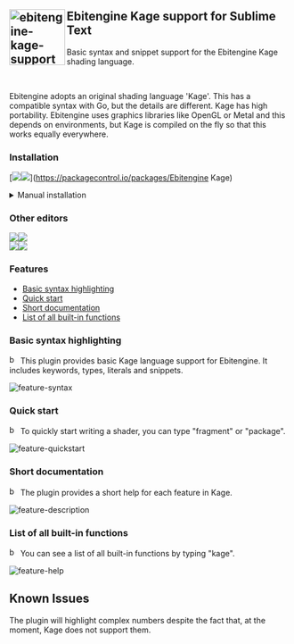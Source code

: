 ## <img align="left" width="100px" src="https://user-images.githubusercontent.com/19890545/179967638-6b0e4e7d-7f8c-412a-b87d-47ba8e694477.png" alt="ebitengine-kage-support" /> Ebitengine Kage support for Sublime Text

Basic syntax and snippet support for the Ebitengine Kage shading language. 

<br>

Ebitengine adopts an original shading language 'Kage'. This has a compatible syntax with Go, but the details are different. Kage has high portability. Ebitengine uses graphics libraries like OpenGL or Metal and this depends on environments, but Kage is compiled on the fly so that this works equally everywhere.

### Installation

[![](https://img.shields.io/badge/get%20it%20from-555555?style=for-the-badge&logo=sublimetext&logoColor=ba9759)![](https://img.shields.io/badge/package%20control-ba9759?style=for-the-badge)](https://packagecontrol.io/packages/Ebitengine Kage)

<details><summary>Manual installation</summary><br>
  
  To add a package manually, open command palette and type `Package Control: Add Repository`.

  ![image](https://user-images.githubusercontent.com/19890545/179971478-0cd10e28-ac31-46c4-8c2d-e40152c45025.png)

  In the dialog that opens below, enter the url of the repository `https://github.com/sedyh/ebitengine-kage-sublime`.

  ![image](https://user-images.githubusercontent.com/19890545/179971756-9a4e9909-56ae-4903-9640-e8319a62bf91.png)

  Then open the package installation via `Package Control: Install Package` dialog and find `ebitengine-kage-sublime` package there.

  ![image](https://user-images.githubusercontent.com/19890545/179972515-1e443959-7833-4c14-beaf-fd92fd930e86.png)

  ![image](https://user-images.githubusercontent.com/19890545/179972097-273131df-0e98-4ce4-b8db-6096cbb82df8.png)
  
</details>

### Other editors

[![](https://img.shields.io/badge/source-555555?style=for-the-badge&logo=vim&logoColor=60b371)](https://github.com/sedyh/ebitengine-kage-vim)[![](https://img.shields.io/badge/download-60b371?style=for-the-badge)](https://www.vim.org/scripts/script.php?script_id=6021)<br>
[![](https://img.shields.io/badge/source-555555?style=for-the-badge&logo=visualstudiocode&logoColor=72a9d4)](https://github.com/sedyh/ebitengine-kage-vscode)[![](https://img.shields.io/badge/download-72a9d4?style=for-the-badge)](https://marketplace.visualstudio.com/items?itemName=sedyh.ebitengine-kage)

### Features

- [Basic syntax highlighting](#basic-syntax-highlighting)
- [Quick start](#quick-start)
- [Short documentation](#short-documentation)
- [List of all built-in functions](#list-of-all-built-in-functions)

### Basic syntax highlighting

<a href="#features"><img src="https://user-images.githubusercontent.com/19890545/150034365-6561ab71-5cb4-466f-996c-ae4204ef7c12.png" alt="back" title="back" width="16px"/></a> This plugin provides basic Kage language support for Ebitengine. It includes keywords, types, literals and snippets.

![feature-syntax](https://user-images.githubusercontent.com/19890545/178739793-e745e6bf-dea6-4454-8d85-9c72ed970967.png)

### Quick start

<a href="#features"><img src="https://user-images.githubusercontent.com/19890545/150034365-6561ab71-5cb4-466f-996c-ae4204ef7c12.png" alt="back" title="back" width="16px"/></a> To quickly start writing a shader, you can type "fragment" or "package".

![feature-quickstart](https://user-images.githubusercontent.com/19890545/178740612-bfdb4bae-1d6e-47bc-9c0b-3dc122fcfdd7.png)

### Short documentation

<a href="#features"><img src="https://user-images.githubusercontent.com/19890545/150034365-6561ab71-5cb4-466f-996c-ae4204ef7c12.png" alt="back" title="back" width="16px"/></a> The plugin provides a short help for each feature in Kage.

![feature-description](https://user-images.githubusercontent.com/19890545/178740945-85d75d86-0af7-4224-8c3a-c684af59500a.png)

### List of all built-in functions

<a href="#features"><img src="https://user-images.githubusercontent.com/19890545/150034365-6561ab71-5cb4-466f-996c-ae4204ef7c12.png" alt="back" title="back" width="16px"/></a> You can see a list of all built-in functions by typing "kage".

![feature-help](https://user-images.githubusercontent.com/19890545/178741240-4df370c2-7b20-409f-9437-a213aa198a2f.png)

## Known Issues

The plugin will highlight complex numbers despite the fact that, at the moment, Kage does not support them.
